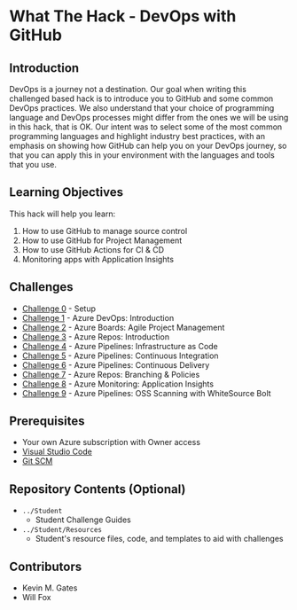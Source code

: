 # What The Hack - DevOps with GitHub

## Introduction
DevOps is a journey not a destination. Our goal when writing this challenged based hack is to introduce you to GitHub and some common DevOps practices. We also understand that your choice of programming language and DevOps processes might differ from the ones we will be using in this hack, that is OK. Our intent was to select some of the most common programming languages and highlight industry best practices, with an emphasis on showing how GitHub can help you on your DevOps journey, so that you can apply this in your environment with the languages and tools that you use.

## Learning Objectives

This hack will help you learn:

1. How to use GitHub to manage source control
1. How to use GitHub for Project Management
1. How to use GitHub Actions for CI & CD
1. Monitoring apps with Application Insights

## Challenges
 - [Challenge 0](./Student/challenge00.md) - Setup
 - [Challenge 1](./Student/challenge01.md) - Azure DevOps: Introduction
 - [Challenge 2](./Student/challenge02.md) - Azure Boards: Agile Project Management
 - [Challenge 3](./Student/challenge03.md) - Azure Repos: Introduction
 - [Challenge 4](./Student/challenge04.md) - Azure Pipelines: Infrastructure as Code
 - [Challenge 5](./Student/challenge05.md) - Azure Pipelines: Continuous Integration
 - [Challenge 6](./Student/challenge06.md) - Azure Pipelines: Continuous Delivery
 - [Challenge 7](./Student/challenge07.md) - Azure Repos: Branching & Policies
 - [Challenge 8](./Student/challenge08.md) - Azure Monitoring: Application Insights 
 - [Challenge 9](./Student/challenge09.md) - Azure Pipelines: OSS Scanning with WhiteSource Bolt

## Prerequisites
- Your own Azure subscription with Owner access
- [Visual Studio Code](https://code.visualstudio.com)
- [Git SCM](https://git-scm.com/download)

## Repository Contents (Optional)
- `../Student`
  - Student Challenge Guides
- `../Student/Resources`
  - Student's resource files, code, and templates to aid with challenges

## Contributors
- Kevin M. Gates
- Will Fox